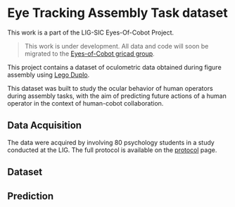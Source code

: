 # Eye Tracking Assembly Task dataset

This work is a part of the LIG-SIC Eyes-Of-Cobot Project.

> This work is under development. All data and code will soon be migrated to the [Eyes-of-Cobot gricad group](https://gricad-gitlab.univ-grenoble-alpes.fr/eyesofcobot/eyesofcobot).

This project contains a dataset of oculometric data obtained during figure assembly using [Lego Duplo](https://www.lego.com/fr-fr/themes/duplo?consent-modal=show&age-gate=grown_up).

This dataset was built to study the ocular behavior of human operators during assembly tasks, with the aim of predicting future actions of a human operator in the context of human-cobot collaboration.

## Data Acquisition

The data were acquired by involving 80 psychology students in a study conducted at the LIG. The full protocol is available on the [protocol](docs/protocol.md) page.

## Dataset

## Prediction
